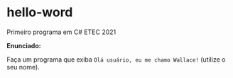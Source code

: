 # hello-word
Primeiro programa em C# ETEC 2021

**Enunciado:**

Faça um programa que exiba `Olá usuário, eu me chamo Wallace!` (utilize o seu nome).
